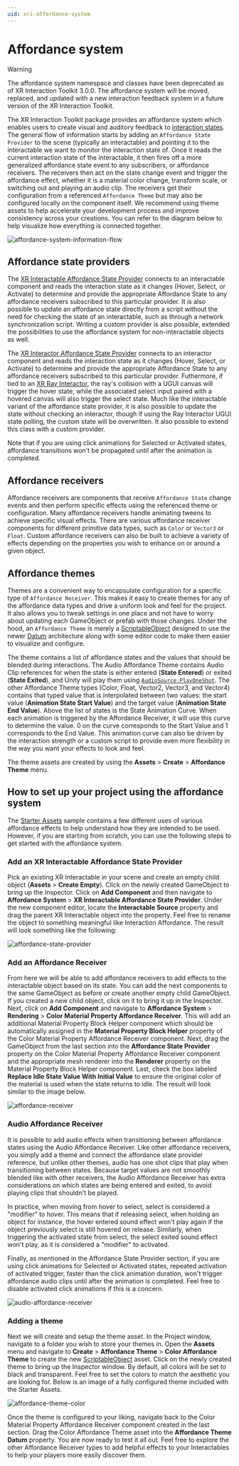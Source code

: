 ```yaml
---
uid: xri-affordance-system
---
```

# Affordance system

> [!WARNING]
> The affordance system namespace and classes have been deprecated as of XR Interaction Toolkit 3.0.0. The affordance system will be moved, replaced, and updated with a new interaction feedback system in a future version of the XR Interaction Toolkit.

The XR Interaction Toolkit package provides an affordance system which enables users to create visual and auditory feedback to [interaction states](architecture.md#states). The general flow of information starts by adding an `Affordance State Provider` to the scene (typically an interactable) and pointing it to the interactable we want to monitor the interaction state of. Once it reads the current interaction state of the interactable, it then fires off a more generalized affordance state event to any subscribers, or affordance receivers. The receivers then act on the state change event and trigger the affordance effect, whether it is a material color change, transform scale, or switching out and playing an audio clip. The receivers get their configuration from a referenced `Affordance Theme` but may also be configured locally on the component itself. We recommend using theme assets to help accelerate your development process and improve consistency across your creations. You can refer to the diagram below to help visualize how everything is connected together.

![affordance-system-information-flow](images/affordance-system-information-flow.svg)

## Affordance state providers

The [XR Interactable Affordance State Provider](xr-interactable-affordance-state-provider.md) connects to an interactable component and reads the interaction state as it changes (Hover, Select, or Activate) to determine and provide the appropriate Affordance State to any affordance receivers subscribed to this particular provider. It is also possible to update an affordance state directly from a script without the need for checking the state of an interactable, such as through a network synchronization script. Writing a custom provider is also possible, extended the possibilities to use the affordance system for non-interactable objects as well.

The [XR Interactor Affordance State Provider](xr-interactor-affordance-state-provider.md) connects to an interactor component and reads the interaction state as it changes (Hover, Select, or Activate) to determine and provide the appropriate Affordance State to any affordance receivers subscribed to this particular provider. Futhermore, if tied to an [XR Ray Interactor](xr-ray-interactor.md), the ray's collision with a UGUI canvas will trigger the hover state, while the associated select input paired with a hovered canvas will also trigger the select state. Much like the interactable variant of the affordance state provider, it is also possible to update the state without checking an interactor, though if using the Ray Interactor UGUI state polling, the custom state will be overwritten. It also possible to extend this class with a custom provider.

Note that if you are using click animations for Selected or Activated states, affordance transitions won't be propagated until after the animation is completed.

## Affordance receivers

Affordance receivers are components that receive `Affordance State` change events and then perform specific effects using the referenced theme or configuration. Many affordance receivers handle animating tweens to achieve specific visual effects. There are various affordance receiver components for different primitive data types, such as `Color` or `Vector3` or `Float`. Custom affordance receivers can also be built to achieve a variety of effects depending on the properties you wish to enhance on or around a given object.

## Affordance themes

Themes are a convenient way to encapsulate configuration for a specific type of `Affordance Receiver`. This makes it easy to create themes for any of the affordance data types and drive a uniform look and feel for the project. It also allows you to tweak settings in one place and not have to worry about updating each GameObject or prefab with those changes. Under the hood, an `Affordance Theme` is merely a [ScriptableObject](https://docs.unity3d.com/Manual/class-ScriptableObject.html) designed to use the newer [Datum](https://docs.unity3d.com/Packages/com.unity.xr.core-utils@2.2/api/Unity.XR.CoreUtils.Datums.Datum-1.html) architecture along with some editor code to make them easier to visualize and configure.

The theme contains a list of affordance states and the values that should be blended during interactions. The Audio Affordance Theme contains Audio Clip references for when the state is either entered (**State Entered**) or exited (**State Exited**), and Unity will play them using [`AudioSource.PlayOneShot`](https://docs.unity3d.com/ScriptReference/AudioSource.PlayOneShot.html). The other Affordance Theme types (Color, Float, Vector2, Vector3, and Vector4) contains that typed value that is interpolated between two values: the start value (**Animation State Start Value**) and the target value (**Animation State End Value**). Above the list of states is the State Animation Curve. When each animation is triggered by the Affordance Receiver, it will use this curve to determine the value. 0 on the curve corresponds to the Start Value and 1 corresponds to the End Value. This animation curve can also be driven by the interaction strength or a custom script to provide even more flexibility in the way you want your effects to look and feel.

The theme assets are created by using the **Assets** &gt; **Create** &gt; **Affordance Theme** menu.

## How to set up your project using the affordance system

The [Starter Assets](samples-starter-assets.md) sample contains a few different uses of various affordance effects to help understand how they are intended to be used. However, if you are starting from scratch, you can use the following steps to get started with the affordance system.

### Add an XR Interactable Affordance State Provider

Pick an existing XR Interactable in your scene and create an empty child object (**Assets** &gt; **Create Empty**). Click on the newly created GameObject to bring up the Inspector. Click on **Add Component** and then navigate to **Affordance System** &gt; **XR Interactable Affordance State Provider**. Under the new component editor, locate the **Interactable Source** property and drag the parent XR Interactable object into the property. Feel free to rename the object to something meaningful like Interaction Affordance. The result will look something like the following:

![affordance-state-provider](images/affordance-state-provider.png)

### Add an Affordance Receiver

From here we will be able to add affordance receivers to add effects to the interactable object based on its state. You can add the next components to the same GameObject as before or create another empty child GameObject. If you created a new child object, click on it to bring it up in the Inspector. Next, click on **Add Component** and navigate to **Affordance System** &gt; **Rendering** &gt; **Color Material Property Affordance Receiver**. This will add an additional Material Property Block Helper component which should be automatically assigned in the **Material Property Block Helper** property of the Color Material Property Affordance Receiver component. Next, drag the GameObject from the last section into the **Affordance State Provider** property on the Color Material Property Affordance Receiver component and the appropriate mesh renderer into the **Renderer** property on the Material Property Block Helper component. Last, check the box labeled **Replace Idle State Value With Initial Value** to ensure the original color of the material is used when the state returns to idle. The result will look similar to the image below.

![affordance-receiver](images/affordance-receiver.png)

### Audio Affordance Receiver

It is possible to add audio effects when transitioning between affordance states using the Audio Affordance Receiver.
Like other affordance receivers, you simply add a theme and connect the affordance state provider reference, but unlike other themes, audio has one shot clips that play when transitioning between states. Because target values are not smoothly blended like with other receivers, the Audio Affordance Receiver has extra considerations on which states are being entered and exited, to avoid playing clips that shouldn't be played.

In practice, when moving from hover to select, select is considered a "modifier" to hover. This means that if releasing select, when holding an object for instance, the hover entered sound effect won't play again if the object previously select is still hovered on release. Similarly, when triggering the activated state from select, the select exited sound effect won't play, as it is considered a "modifier" to activated.

Finally, as mentioned in the Affordance State Provider section, if you are using click animations for Selected or Activated states, repeated activation of activated trigger, faster than the click animation duration, won't trigger affordance audio clips until after the animation is completed. Feel free to disable activated click animations if this is a concern.

![audio-affordance-receiver](images/audio-affordance-receiver.png)

### Adding a theme

Next we will create and setup the theme asset. In the Project window, navigate to a folder you wish to store your themes in. Open the **Assets** menu and navigate to **Create** &gt; **Affordance Theme** &gt; **Color Affordance Theme** to create the new [ScriptableObject](https://docs.unity3d.com/Manual/class-ScriptableObject.html) asset. Click on the newly created theme to bring up the Inspector window. By default, all colors will be set to black and transparent. Feel free to set the colors to match the aesthetic you are looking for. Below is an image of a fully configured theme included with the Starter Assets.

![affordance-theme-color](images/affordance-theme-color.png)

Once the theme is configured to your liking, navigate back to the Color Material Property Affordance Receiver component created in the last section. Drag the Color Affordance Theme asset into the **Affordance Theme Datum** property. You are now ready to test it all out. Feel free to explore the other Affordance Receiver types to add helpful effects to your Interactables to help your players more easily discover them.
